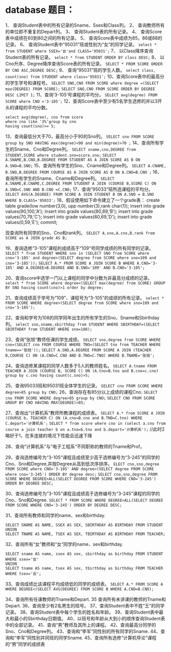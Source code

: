 # database 题目：

1、 查询Student表中的所有记录的Sname、Ssex和Class列。
2、 查询教师所有的单位即不重复的Depart列。
3、 查询Student表的所有记录。
4、 查询Score表中成绩在60到80之间的所有记录。
5、 查询Score表中成绩为85，86或88的记录。
6、 查询Student表中“95031”班或性别为“女”的同学记录。
`select * from STUDENT where SSEX='女'and CLASS='95031';`
7、 以Class降序查询Student表的所有记录。
`select * from STUDENT ORDER BY class DESC;`
8、 以Cno升序、Degree降序查询Score表的所有记录。
`SELECT * FROM SCORE ORDER BY CNO ASC,DEGREE DESC;`
9、 查询“95031”班的学生人数。
`select class, count(sno) from STUDENT where class='95031';`
10、查询Score表中的最高分的学生学号和课程号。
`SELECT SNO,CNO FROM SCORE where degree =(SELECT max(DEGREE) FROM SCORE);`
`SELECT SNO,CNO FROM SCORE ORDER BY DEGREE DESC LIMIT 1;`
11、查询‘3-105’号课程的平均分。
`SELECT avg(degree) FROM SCORE where CNO ='3-105';`
12、查询Score表中至少有5名学生选修的并以3开头的课程的平均分数。

```
select avg(degree), cno from score
where cno like '3%'group by cno
having count(sno)>= 5;
```
13、查询最低分大于70，最高分小于90的Sno列。
`SELECT sno FROM SCORE group by SNO HAVING max(degree)<90 and min(degree)>70 ;`
14、查询所有学生的Sname、Cno和Degree列。
`SELECT sname,cno,DEGREE from STUDENT,SCORE where student.sno=score.sno;`
`SELECT A.SNAME,B.CNO,B.DEGREE FROM STUDENT AS A JOIN SCORE AS B ON A.SNO=B.SNO;`
15、查询所有学生的Sno、Cname和Degree列。
`SELECT A.CNAME, B.SNO,B.DEGREE FROM COURSE AS A JOIN SCORE AS B ON A.CNO=B.CNO ;`
16、查询所有学生的Sname、Cname和Degree列。
`SELECT A.SNAME,B.CNAME,C.DEGREE FROM STUDENT A JOIN (COURSE B,SCORE C) ON A.SNO=C.SNO AND B.CNO =C.CNO;`
17、查询“95033”班所选课程的平均分。
`SELECT AVG(A.DEGREE) FROM SCORE A JOIN STUDENT B ON A.SNO = B.SNO WHERE B.CLASS='95033';`
18、假设使用如下命令建立了一个grade表：
create table grade(low number(3,0), upp number(3),rank char(1));
insert into grade values(90,100,'A');
insert into grade values(80,89,'B');
insert into grade values(70,79,'C');
insert into grade values(60,69,'D');
insert into grade values(0,59,'E');
commit;

现查询所有同学的Sno、Cno和rank列。
`SELECT A.sno,A.cno,B.rank from SCORE as A JOIN grade AS B;`

19、查询选修“3-105”课程的成绩高于“109”号同学成绩的所有同学的记录。
`SELECT * from STUDENT WHERE sno in (SELECT SNO from SCORE where cno='3-105' and degree>(SELECT degree from SCORE where sno=109 and cno='3-105'));`
`SELECT A.* FROM SCORE A JOIN SCORE B WHERE A.CNO='3-105' AND A.DEGREE>B.DEGREE AND B.SNO='109' AND B.CNO='3-105';`

20、查询score中选学一门以上课程的同学中分数为非最高分成绩的记录。
`select * from SCORE where degree<(SELECT max(degree) from SCORE) GROUP BY SNO having count(cno)>1 order by degree;`

21、查询成绩高于学号为“109”、课程号为“3-105”的成绩的所有记录。
`select * FROM SCORE WHERE degree>(SELECT degree from SCORE where sno=109 and cno='3-105');`

22、查询和学号为108的同学同年出生的所有学生的Sno、Sname和Sbirthday列。
`select sno,sname,sbirthday from STUDENT WHERE SBIRTHDAY=(SELECT SBIRTHDAY from STUDENT WHERE sno=108);`

23、查询“张旭“教师任课的学生成绩。
`SELECT sno,degree from SCORE WHERE cno=(SELECT cno FROM COURSE WHERE TNO=(SELECT tno from TEACHER WHERE tname=='张旭'));`
`SELECT A.SNO,A.DEGREE FROM SCORE A JOIN (TEACHER B,COURSE C) ON (A.CNO=C.CNO AND B.TNO=C.TNO) WHERE B.TNAME='张旭';`

24、查询选修某课程的同学人数多于5人的教师姓名。
`SELECT A.tname FROM TEACHER A JOIN (COURSE B, SCORE C) ON (A.tno=B.tno and B.cno=c.cno) group by c.cno having count(c.sno)>5;`

25、查询95033班和95031班全体学生的记录。
`SELECT cno FROM SCORE WHERE degree>85 group by CNO;`
26、查询存在有85分以上成绩的课程Cno.
`SELECT cno FROM SCORE WHERE degree>85 group by CNO;`
`SELECT CNO FROM SCORE GROUP BY CNO HAVING MAX(DEGREE)>85;`

27、查询出“计算机系“教师所教课程的成绩表。
`SELECT A.* from SCORE A JOIN (COURSE b, TEACHER C) ON (A.cno=B.cno and B.TNO=C.tno) WHERE C.depart='计算机系';`
`SELECT * from score where cno in (select a.cno from course a join teacher b on a.tno=b.tno and b.depart='计算机系');`
//此时2略好于1，在多连接的境况下性能会迅速下降

28、查询“计算机系”与“电子工程系“不同职称的教师的Tname和Prof。

29、查询选修编号为“3-105“课程且成绩至少高于选修编号为“3-245”的同学的Cno、Sno和Degree,并按Degree从高到低次序排序。
`ELECT cno,sno,degree FROM SCORE where CNO='3-105' AND degree>(SELECT degree FROM SCORE where cno='3-245') ORDER BY degree desc;`
`SELECT cno,sno,degree FROM SCORE WHERE DEGREE>ALL(SELECT DEGREE FROM SCORE WHERE CNO='3-245') ORDER BY DEGREE DESC;`

30、查询选修编号为“3-105”课程且成绩高于选修编号为“3-245”课程的同学的Cno、Sno和Degree.
`SELECT * FROM SCORE WHERE DEGREE>ALL(SELECT DEGREE FROM SCORE WHERE CNO='3-245') ORDER BY DEGREE DESC;`

31、查询所有教师和同学的name、sex和birthday.

```
SELECT SNAME AS NAME, SSEX AS SEX, SBIRTHDAY AS BIRTHDAY FROM STUDENT
UNION
SELECT TNAME AS NAME, TSEX AS SEX, TBIRTHDAY AS BIRTHDAY FROM TEACHER;
```

32、查询所有“女”教师和“女”同学的name、sex和birthday.

```
SELECT sname AS name, ssex AS sex, sbirthday as birthday FROM STUDENT WHERE ssex='女'
UNION
SELECT tname AS name, tsex AS sex, tbirthday as birthday FROM TEACHER WHERE tsex='女';
```

33、查询成绩比该课程平均成绩低的同学的成绩表。
`SELECT A.* FROM SCORE A WHERE DEGREE<(SELECT AVG(DEGREE) FROM SCORE B WHERE A.CNO=B.CNO);`

34、查询所有任课教师的Tname和Depart.
35  查询所有未讲课的教师的Tname和Depart.
36、查询至少有2名男生的班号。
37、查询Student表中不姓“王”的同学记录。
38、查询Student表中每个学生的姓名和年龄。
39、查询Student表中最大和最小的Sbirthday日期值。
40、以班号和年龄从大到小的顺序查询Student表中的全部记录。
41、查询“男”教师及其所上的课程。
42、查询最高分同学的Sno、Cno和Degree列。
43、查询和“李军”同性别的所有同学的Sname.
44、查询和“李军”同性别并同班的同学Sname.
45、查询所有选修“计算机导论”课程的“男”同学的成绩表
